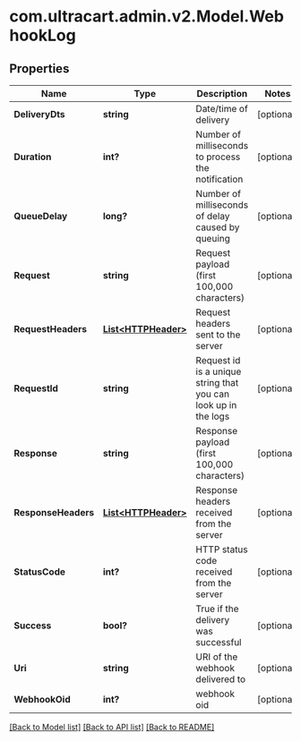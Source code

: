 # com.ultracart.admin.v2.Model.WebhookLog
## Properties

Name | Type | Description | Notes
------------ | ------------- | ------------- | -------------
**DeliveryDts** | **string** | Date/time of delivery | [optional] 
**Duration** | **int?** | Number of milliseconds to process the notification | [optional] 
**QueueDelay** | **long?** | Number of milliseconds of delay caused by queuing | [optional] 
**Request** | **string** | Request payload (first 100,000 characters) | [optional] 
**RequestHeaders** | [**List&lt;HTTPHeader&gt;**](HTTPHeader.md) | Request headers sent to the server | [optional] 
**RequestId** | **string** | Request id is a unique string that you can look up in the logs | [optional] 
**Response** | **string** | Response payload (first 100,000 characters) | [optional] 
**ResponseHeaders** | [**List&lt;HTTPHeader&gt;**](HTTPHeader.md) | Response headers received from the server | [optional] 
**StatusCode** | **int?** | HTTP status code received from the server | [optional] 
**Success** | **bool?** | True if the delivery was successful | [optional] 
**Uri** | **string** | URI of the webhook delivered to | [optional] 
**WebhookOid** | **int?** | webhook oid | [optional] 


[[Back to Model list]](../README.md#documentation-for-models) [[Back to API list]](../README.md#documentation-for-api-endpoints) [[Back to README]](../README.md)

